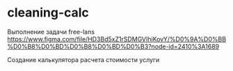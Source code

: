 # cleaning-calc
Выполнение задачи free-lans https://www.figma.com/file/HD3Bd5xZ1rSDMGVIhjKovY/%D0%9A%D0%BB%D0%B8%D0%BD%D0%B8%D0%BD%D0%B3?node-id=2410%3A1689

Создание калькулятора расчета стоимости услуги
